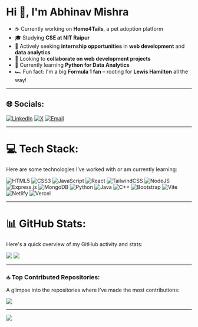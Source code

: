 # Hi 👋, I'm Abhinav Mishra

- ☕ Currently working on **Home4Tails**, a pet adoption platform  
- 🎓 Studying **CSE at NIT Raipur**  
- 🔎 Actively seeking **internship opportunities** in **web development** and **data analytics**  
- 🤝 Looking to **collaborate on web development projects**  
- 🌱 Currently learning **Python for Data Analytics**  
- 🏎️ Fun fact: I'm a big **Formula 1 fan** – rooting for **Lewis Hamilton** all the way!

---

## 🌐 Socials:
[![LinkedIn](https://img.shields.io/badge/LinkedIn-%230077B5.svg?logo=linkedin&logoColor=white)](https://linkedin.com/in/dev-abhinav-mishra) 
[![X](https://img.shields.io/badge/X-black.svg?logo=X&logoColor=white)](https://x.com/coderUzumaki) 
[![Email](https://img.shields.io/badge/Email-D14836?logo=gmail&logoColor=white)](mailto:abhinav.mishra.x.viii@gmail.com) 

---

# 💻 Tech Stack:
Here are some technologies I’ve worked with or am currently learning:

![HTML5](https://img.shields.io/badge/html5-%23E34F26.svg?style=flat&logo=html5&logoColor=white)
![CSS3](https://img.shields.io/badge/css3-%231572B6.svg?style=flat&logo=css3&logoColor=white)
![JavaScript](https://img.shields.io/badge/javascript-%23323330.svg?style=flat&logo=javascript&logoColor=%23F7DF1E)
![React](https://img.shields.io/badge/react-%2320232a.svg?style=flat&logo=react&logoColor=%2361DAFB)
![TailwindCSS](https://img.shields.io/badge/tailwindcss-%2338B2AC.svg?style=flat&logo=tailwind-css&logoColor=white)
![NodeJS](https://img.shields.io/badge/node.js-6DA55F?style=flat&logo=node.js&logoColor=white)
![Express.js](https://img.shields.io/badge/express.js-%23404d59.svg?style=flat&logo=express&logoColor=%2361DAFB)
![MongoDB](https://img.shields.io/badge/MongoDB-%234ea94b.svg?style=flat&logo=mongodb&logoColor=white)
![Python](https://img.shields.io/badge/python-3670A0?style=flat&logo=python&logoColor=ffdd54)
![Java](https://img.shields.io/badge/java-%23ED8B00.svg?style=flat&logo=openjdk&logoColor=white)
![C++](https://img.shields.io/badge/c++-%2300599C.svg?style=flat&logo=c%2B%2B&logoColor=white)
![Bootstrap](https://img.shields.io/badge/bootstrap-%238511FA.svg?style=flat&logo=bootstrap&logoColor=white)
![Vite](https://img.shields.io/badge/vite-%23646CFF.svg?style=flat&logo=vite&logoColor=white)
![Netlify](https://img.shields.io/badge/netlify-%23000000.svg?style=flat&logo=netlify&logoColor=white)
![Vercel](https://img.shields.io/badge/vercel-%23000000.svg?style=flat&logo=vercel&logoColor=white)

---

# 📊 GitHub Stats:
Here's a quick overview of my GitHub activity and stats:

![](https://github-readme-stats.vercel.app/api?username=coderUzumaki&theme=tokyonight&hide_border=true&include_all_commits=false&count_private=false)
![](https://nirzak-streak-stats.vercel.app/?user=coderUzumaki&theme=tokyonight&hide_border=true)<br>
<!--- ![](https://github-readme-stats.vercel.app/api/top-langs/?username=coderUzumaki&theme=tokyonight&hide_border=true&include_all_commits=false&count_private=false&layout=compact) --->

---

### 🔝 Top Contributed Repositories:
A glimpse into the repositories where I’ve made the most contributions:

![](https://github-contributor-stats.vercel.app/api?username=coderUzumaki&limit=5&theme=tokyonight&combine_all_yearly_contributions=true)

---

[![](https://visitcount.itsvg.in/api?id=coderUzumaki&icon=7&color=1)](https://visitcount.itsvg.in)

<!-- Proudly created with GPRM ( https://gprm.itsvg.in ) -->

<!---
CoderUzumaki/CoderUzumaki is a ✨ special ✨ repository because its `README.md` (this file) appears on your GitHub profile.
You can click the Preview link to take a look at your changes.
--->
